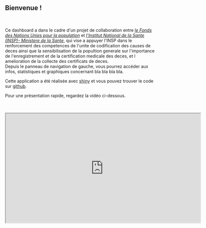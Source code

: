 ## Bienvenue !
<br><br>
Ce dashboard a dans le cadre d'un projet de collaboration entre <i>[le Fonds des Nations Unies pour la population](https://www.kaggle.com/nationalparkservice/park-biodiversity)
</i> et <i>[l'Institut National de la Sante (INSP)- Ministere de la Sante](https://www.kaggle.com/nationalparkservice/park-biodiversity)</i>, qui vise a appuyer l'INSP dans le renforcement des competences de l'unite de codification des causes de deces ainsi que la sensibilisation de la popultion generale sur l'importance de l'enregistrement et de la certification medicale des deces, et l amelioration de la collecte des certificats de deces.
<br>
Depuis le panneau de navigation de gauche, vous pourrez accéder aux infos, statistiques et graphiques concernant bla bla bla bla.

Cette application a été réalisée avec [shiny](https://shiny.rstudio.com/) et vous pouvez trouver le code sur [github](https://github.com/sirine33/stage).

Pour une présentation rapide, regardez la vidéo ci-dessous.
<br><br><br>
<iframe style = "display: block; margin: auto;" width="640" height="360" src="https://www.youtube.com/embed/YL7emxw8OeA"></iframe>